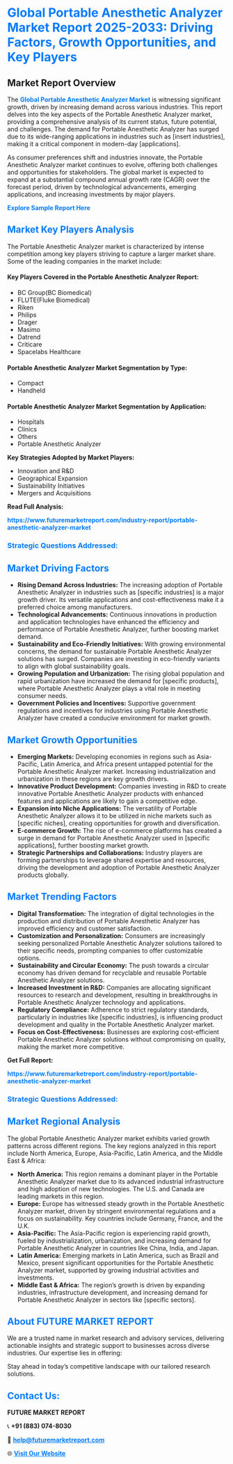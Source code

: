 <h1 style="color: #007BFF;">Global Portable Anesthetic Analyzer Market Report 2025-2033: Driving Factors, Growth Opportunities, and Key Players</h1>

<section id="overview">
<h2>Market Report Overview</h2>
<p>The <a href="https://www.futuremarketreport.com/industry-report/portable-anesthetic-analyzer-market" style="color: #007BFF; text-decoration: none;"><strong>Global Portable Anesthetic Analyzer Market</strong></a> is witnessing significant growth, driven by increasing demand across various industries. This report delves into the key aspects of the Portable Anesthetic Analyzer market, providing a comprehensive analysis of its current status, future potential, and challenges. The demand for Portable Anesthetic Analyzer has surged due to its wide-ranging applications in industries such as [insert industries], making it a critical component in modern-day [applications].</p>
<p>As consumer preferences shift and industries innovate, the Portable Anesthetic Analyzer market continues to evolve, offering both challenges and opportunities for stakeholders. The global market is expected to expand at a substantial compound annual growth rate (CAGR) over the forecast period, driven by technological advancements, emerging applications, and increasing investments by major players.</p>
</section>

<section id="overview">
<p><a href="https://www.futuremarketreport.com/request-sample/reportId=126920" style="color: #007BFF; text-decoration: none;"><strong>Explore Sample Report Here</strong></a></p>
</section>

<section id="key-players">
<h2 style="color: #007BFF;">Market Key Players Analysis</h2>
<p>The Portable Anesthetic Analyzer market is characterized by intense competition among key players striving to capture a larger market share. Some of the leading companies in the market include:</p>
<h4>Key Players Covered in the Portable Anesthetic Analyzer Report:</h4>
<ul><li>BC Group(BC Biomedical)</li><li>FLUTE(Fluke Biomedical)</li><li>Riken</li><li>Philips</li><li>Drager</li><li>Masimo</li><li>Datrend</li><li>Criticare</li><li>Spacelabs Healthcare</li></ul>
<h4>Portable Anesthetic Analyzer Market Segmentation by Type:</h4>
<ul><li>Compact</li><li>Handheld</li></ul>

<h4>Portable Anesthetic Analyzer Market Segmentation by Application:</h4>
<ul><li>Hospitals</li><li>Clinics</li><li>Others</li><li>Portable Anesthetic Analyzer</li></ul>
<p><strong>Key Strategies Adopted by Market Players:</strong></p>
<ul>
<li>Innovation and R&D</li>
<li>Geographical Expansion</li>
<li>Sustainability Initiatives</li>
<li>Mergers and Acquisitions</li>
</ul>
</section>

<section>
<p><strong>Read Full Analysis: </strong></p><a href="https://www.futuremarketreport.com/industry-report/portable-anesthetic-analyzer-market" style="color: #007BFF; text-decoration: none;"><strong>https://www.futuremarketreport.com/industry-report/portable-anesthetic-analyzer-market</strong></a>
<h3 style="color: #007BFF;">Strategic Questions Addressed:</h3>
</section>

<section id="driving-factors">
<h2 style="color: #007BFF;">Market Driving Factors</h2>
<ul>
<li><strong>Rising Demand Across Industries:</strong> The increasing adoption of Portable Anesthetic Analyzer in industries such as [specific industries] is a major growth driver. Its versatile applications and cost-effectiveness make it a preferred choice among manufacturers.</li>
<li><strong>Technological Advancements:</strong> Continuous innovations in production and application technologies have enhanced the efficiency and performance of Portable Anesthetic Analyzer, further boosting market demand.</li>
<li><strong>Sustainability and Eco-Friendly Initiatives:</strong> With growing environmental concerns, the demand for sustainable Portable Anesthetic Analyzer solutions has surged. Companies are investing in eco-friendly variants to align with global sustainability goals.</li>
<li><strong>Growing Population and Urbanization:</strong> The rising global population and rapid urbanization have increased the demand for [specific products], where Portable Anesthetic Analyzer plays a vital role in meeting consumer needs.</li>
<li><strong>Government Policies and Incentives:</strong> Supportive government regulations and incentives for industries using Portable Anesthetic Analyzer have created a conducive environment for market growth.</li>
</ul>
</section>

<section id="growth-opportunities">
<h2 style="color: #007BFF;">Market Growth Opportunities</h2>
<ul>
<li><strong>Emerging Markets:</strong> Developing economies in regions such as Asia-Pacific, Latin America, and Africa present untapped potential for the Portable Anesthetic Analyzer market. Increasing industrialization and urbanization in these regions are key growth drivers.</li>
<li><strong>Innovative Product Development:</strong> Companies investing in R&D to create innovative Portable Anesthetic Analyzer products with enhanced features and applications are likely to gain a competitive edge.</li>
<li><strong>Expansion into Niche Applications:</strong> The versatility of Portable Anesthetic Analyzer allows it to be utilized in niche markets such as [specific niches], creating opportunities for growth and diversification.</li>
<li><strong>E-commerce Growth:</strong> The rise of e-commerce platforms has created a surge in demand for Portable Anesthetic Analyzer used in [specific applications], further boosting market growth.</li>
<li><strong>Strategic Partnerships and Collaborations:</strong> Industry players are forming partnerships to leverage shared expertise and resources, driving the development and adoption of Portable Anesthetic Analyzer products globally.</li>
</ul>
</section>

<section id="trending-factors">
<h2 style="color: #007BFF;">Market Trending Factors</h2>
<ul>
<li><strong>Digital Transformation:</strong> The integration of digital technologies in the production and distribution of Portable Anesthetic Analyzer has improved efficiency and customer satisfaction.</li>
<li><strong>Customization and Personalization:</strong> Consumers are increasingly seeking personalized Portable Anesthetic Analyzer solutions tailored to their specific needs, prompting companies to offer customizable options.</li>
<li><strong>Sustainability and Circular Economy:</strong> The push towards a circular economy has driven demand for recyclable and reusable Portable Anesthetic Analyzer solutions.</li>
<li><strong>Increased Investment in R&D:</strong> Companies are allocating significant resources to research and development, resulting in breakthroughs in Portable Anesthetic Analyzer technology and applications.</li>
<li><strong>Regulatory Compliance:</strong> Adherence to strict regulatory standards, particularly in industries like [specific industries], is influencing product development and quality in the Portable Anesthetic Analyzer market.</li>
<li><strong>Focus on Cost-Effectiveness:</strong> Businesses are exploring cost-efficient Portable Anesthetic Analyzer solutions without compromising on quality, making the market more competitive.</li>
</ul>
</section>

<section>
<p><strong>Get Full Report: </strong></p><a href="https://www.futuremarketreport.com/industry-report/portable-anesthetic-analyzer-market" style="color: #007BFF; text-decoration: none;"><strong>https://www.futuremarketreport.com/industry-report/portable-anesthetic-analyzer-market</strong></a>
<h3 style="color: #007BFF;">Strategic Questions Addressed:</h3>
</section>


<section id="regional-analysis">
<h2 style="color: #007BFF;">Market Regional Analysis</h2>
<p>The global Portable Anesthetic Analyzer market exhibits varied growth patterns across different regions. The key regions analyzed in this report include North America, Europe, Asia-Pacific, Latin America, and the Middle East & Africa:</p>
<ul>
<li><strong>North America:</strong> This region remains a dominant player in the Portable Anesthetic Analyzer market due to its advanced industrial infrastructure and high adoption of new technologies. The U.S. and Canada are leading markets in this region.</li>
<li><strong>Europe:</strong> Europe has witnessed steady growth in the Portable Anesthetic Analyzer market, driven by stringent environmental regulations and a focus on sustainability. Key countries include Germany, France, and the U.K.</li>
<li><strong>Asia-Pacific:</strong> The Asia-Pacific region is experiencing rapid growth, fueled by industrialization, urbanization, and increasing demand for Portable Anesthetic Analyzer in countries like China, India, and Japan.</li>
<li><strong>Latin America:</strong> Emerging markets in Latin America, such as Brazil and Mexico, present significant opportunities for the Portable Anesthetic Analyzer market, supported by growing industrial activities and investments.</li>
<li><strong>Middle East & Africa:</strong> The region’s growth is driven by expanding industries, infrastructure development, and increasing demand for Portable Anesthetic Analyzer in sectors like [specific sectors].</li>
</ul>
</section>

<footer>
<h2 style="color: #007BFF;">About FUTURE MARKET REPORT</h2>
<p>We are a trusted name in market research and advisory services, delivering actionable insights and strategic support to businesses across diverse industries. Our expertise lies in offering:</p>

<p>Stay ahead in today’s competitive landscape with our tailored research solutions.</p>

<h2 style="color: #007BFF;">Contact Us:</h2>
<p><strong>FUTURE MARKET REPORT</strong></p>
<p>📞 <strong>+91 (883) 074-8030</strong></p>
<p>📧 <strong><a href="mailto:help@futuremarketreport.com" style="color: #007BFF;">help@futuremarketreport.com</a></strong></p>
<p>🌐 <strong><a href="https://www.futuremarketreport.com/" style="color: #007BFF;">Visit Our Website</a></strong></p>
</footer>